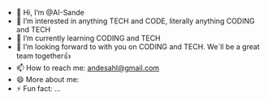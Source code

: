 - 👋 Hi, I’m @AI-Sande
- 👀 I’m interested in anything TECH and CODE, literally anything CODING and TECH 
- 🌱 I’m currently learning CODING and TECH
- 💞️ I’m looking forward to with you on CODING and TECH. We`ll be a great team together👍
- 📫 How to reach me: [andesahl@gmail.com](andesahl@gmail.com)
- 😄 More about me: 
- ⚡ Fun fact: ...

<!---
AI-Sande/AI-Sande is a ✨ special ✨ repository because its `README.md` (this file) appears on your GitHub profile.
You can click the Preview link to take a look at your changes.
--->
